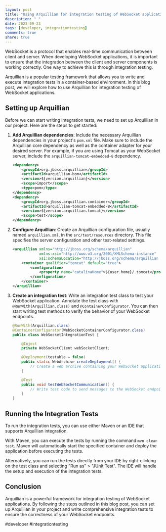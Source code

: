 ```yaml
---
layout: post
title: "Using Arquillian for integration testing of WebSocket applications"
description: " "
date: 2023-09-23
tags: [developer, integrationtesting]
comments: true
share: true
---
```


WebSocket is a protocol that enables real-time communication between client and server. When developing WebSocket applications, it is important to ensure that the integration between the client and server components is working correctly. One way to achieve this is through integration testing.

Arquillian is a popular testing framework that allows you to write and execute integration tests in a container-based environment. In this blog post, we will explore how to use Arquillian for integration testing of WebSocket applications.

## Setting up Arquillian

Before we can start writing integration tests, we need to set up Arquillian in our project. Here are the steps to get started:

1. **Add Arquillian dependencies**: Include the necessary Arquillian dependencies in your project's `pom.xml` file. Make sure to include the Arquillian core dependency as well as the container adapter for your desired server. For example, if you are using Tomcat as your WebSocket server, include the `arquillian-tomcat-embedded-8` dependency.

    ```xml
    <dependency>
        <groupId>org.jboss.arquillian</groupId>
        <artifactId>arquillian-bom</artifactId>
        <version>${version.arquillian}</version>
        <scope>import</scope>
        <type>pom</type>
    </dependency>
    <dependency>
        <groupId>org.jboss.arquillian.container</groupId>
        <artifactId>arquillian-tomcat-embedded-8</artifactId>
        <version>${version.arquillian.tomcat}</version>
        <scope>test</scope>
    </dependency>
    ```

2. **Configure Arquillian**: Create an Arquillian configuration file, usually named `arquillian.xml`, in the `src/test/resources` directory. This file specifies the server configuration and other test-related settings.

    ```xml
    <arquillian xmlns="http://jboss.org/schema/arquillian"
                xmlns:xsi="http://www.w3.org/2001/XMLSchema-instance"
                xsi:schemaLocation="http://jboss.org/schema/arquillian http://www.jboss.org/schema/arquillian/arquillian_1_4.xsd">
        <container qualifier="tomcat" default="true">
            <configuration>
                <property name="catalinaHome">${user.home}/.tomcat</property>
            </configuration>
        </container>
    </arquillian>
    ```

3. **Create an integration test**: Write an integration test class to test your WebSocket application. Annotate the test class with `@RunWith(Arquillian.class)` and `@ContainerConfigurator`. You can then start writing test methods to verify the behavior of your WebSocket endpoints.

    ```java
    @RunWith(Arquillian.class)
    @ContainerConfigurator(WebSocketContainerConfigurator.class)
    public class WebSocketIntegrationTest {

        @Inject
        private WebSocketClient webSocketClient;

        @Deployment(testable = false)
        public static WebArchive createDeployment() {
            // Create a web archive containing your WebSocket application and any other necessary dependencies
        }

        @Test
        public void testWebSocketCommunication() {
            // Write test code to send messages to the WebSocket endpoint and verify the responses
        }
    }
    ```

## Running the Integration Tests

To run the integration tests, you can use either Maven or an IDE that supports Arquillian integration. 

With Maven, you can execute the tests by running the command `mvn clean test`. Maven will automatically start the specified container and deploy the application before executing the tests.

Alternatively, you can run the tests directly from your IDE by right-clicking on the test class and selecting "Run as" > "JUnit Test". The IDE will handle the setup and execution of the integration tests.

## Conclusion

Arquillian is a powerful framework for integration testing of WebSocket applications. By following the steps outlined in this blog post, you can set up Arquillian in your project and write comprehensive integration tests to ensure the correctness of your WebSocket endpoints.

#developer #integrationtesting